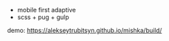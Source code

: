 - mobile first adaptive
- scss + pug + gulp

demo: https://alekseytrubitsyn.github.io/mishka/build/
